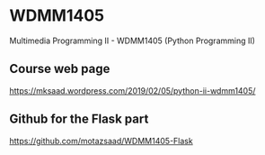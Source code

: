 # WDMM1405
Multimedia Programming II - WDMM1405 (Python Programming II)

## Course web page
https://mksaad.wordpress.com/2019/02/05/python-ii-wdmm1405/

## Github for the Flask part
https://github.com/motazsaad/WDMM1405-Flask


